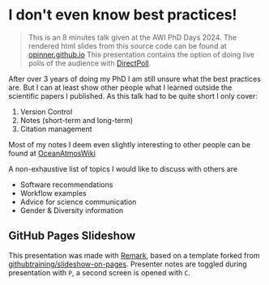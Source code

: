 # I don't even know best practices!

>This is an 8 minutes talk given at the AWI PhD Days 2024.
>The rendered html slides from this source code can be found at [opinner.github.io](https://opinner.github.io/)
>This presentation contains the option of doing live polls of the audience with [DirectPoll](https://directpoll.com).

After over 3 years of doing my PhD I am still unsure what the best practices are. 
But I can at least show other people what I learned outside the scientific papers I published. 
As this talk had to be quite short I only cover:
1. Version Control 
2. Notes (short-term and long-term)
3. Citation management
   
Most of my notes I deem even slightly interesting to other people can be found at [OceanAtmosWiki](ocean.miraheze.org/)

A non-exhaustive list of topics I would like to discuss with others are
- Software recommendations
- Workflow examples
- Advice for science communication
- Gender & Diversity information

## GitHub Pages Slideshow
This presentation was made with [Remark](https://github.com/gnab/remark), based on a template forked from [githubtraining/slideshow-on-pages](https://github.com/githubtraining/slideshow-on-pages).
Presenter notes are toggled during presentation with `P`, a second screen is opened with `C`. 
